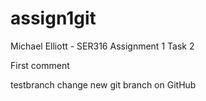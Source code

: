 # assign1git
Michael Elliott - SER316 Assignment 1 Task 2

First comment

testbranch change
new git branch on GitHub
